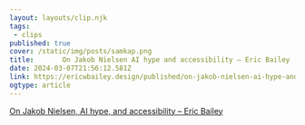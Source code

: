 ```yaml
---
layout: layouts/clip.njk 
tags:
 - clips 
published: true 
cover: /static/img/posts/samkap.png 
title:       On Jakob Nielsen AI hype and accessibility – Eric Bailey   
date: 2024-03-07T21:56:12.581Z 
link: https://ericwbailey.design/published/on-jakob-nielsen-ai-hype-and-accessibility/ 
ogtype: article 
---
```

[      On Jakob Nielsen, AI hype, and accessibility – Eric Bailey  ](https://ericwbailey.design/published/on-jakob-nielsen-ai-hype-and-accessibility/) 

